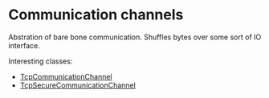 ﻿# Communication channels

Abstration of bare bone communication. Shuffles bytes over some sort of IO interface.

Interesting classes:

* [TcpCommunicationChannel](TcpCommunicationChannel.cs)
* [TcpSecureCommunicationChannel](TcpSecureCommunicationChannel.cs)
